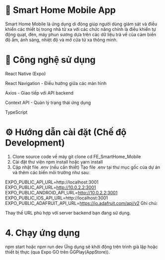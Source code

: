 # 🏡 Smart Home Mobile App
Smart Home Mobile là ứng dụng di động giúp người dùng giám sát và điều khiển các thiết bị trong nhà từ xa với các chức năng chính là điều khiển tự động quạt, đèn, máy phun sương dựa trên các dữ liệu trả về của cảm biến độ ẩm, ánh sáng, nhiệt độ và mở cửa từ xa thông minh.

# 🚀 Công nghệ sử dụng
React Native (Expo)

React Navigation - Điều hướng giữa các màn hình

Axios - Giao tiếp với API backend

Context API - Quản lý trạng thái ứng dụng

TypeScript

# ⚙️ Hướng dẫn cài đặt (Chế độ Development)
1. Clone source code về máy
git clone [<link-repository>](https://github.com/thinhnguyen07022004/FE_SmartHome_Mobile.git)
cd FE_SmartHome_Mobile
2. Cài đặt thư viện
npm install hoặc yarn install
3. Cập nhật file .env (nếu cần thiết)
Tạo file .env tại thư mục gốc của dự án và thêm các biến môi trường như sau:

EXPO_PUBLIC_API_URL=http://localhost:3001
EXPO_PUBLIC_API_URL=http://10.0.2.2:3001
EXPO_PUBLIC_ANDROID_API_URL=http://10.0.2.2:3001
EXPO_PUBLIC_IOS_API_URL=http://localhost:3001
EXPO_PUBLIC_ADAFRUIT_API_URL=https://io.adafruit.com/api/v2
Ghi chú:

Thay thế URL phù hợp với server backend bạn đang sử dụng.

# 4. Chạy ứng dụng
npm start hoặc npm run dev
Ứng dụng sẽ khởi động trên trình giả lập hoặc thiết bị thực (qua Expo GO trên GGPlay(AppStore)).
